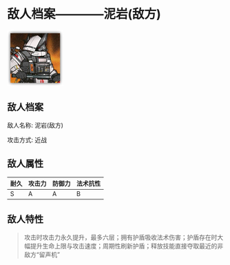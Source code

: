 # 敌人档案————泥岩(敌方)

![泥岩(敌方)](./eneIcons/泥岩(敌方).png)

## 敌人档案

敌人名称: 泥岩(敌方)

攻击方式: 近战

## 敌人属性

| 耐久      | 攻击力  | 防御力 | 法术抗性 |
|---------|------|-----|------|
| S | A | A | B |

## 敌人特性
> 攻击时攻击力永久提升，最多六层；拥有护盾吸收法术伤害；护盾存在时大幅提升生命上限与攻击速度；周期性刷新护盾；释放技能直接夺取最近的非敌方“留声机”
